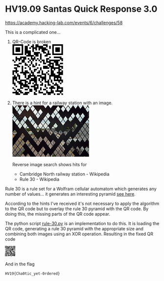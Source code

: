 
# HV19.09 Santas Quick Response 3.0

https://academy.hacking-lab.com/events/6/challenges/58

This is a complicated one...

1. QR-Code is broken  
![qr-code.png](qr-code.png)

2. There is a hint for a railway station with an image.  
![railwaystation.jpg](railwaystation.jpg)

   Reverse image search shows hits for
   - Cambridge North railway station - Wikipedia
   - Rule 30 - Wikipedia

Rule 30 is a rule set for a Wolfram cellular automatom which generates any number of values... it generates an interesting pyramid [see here](http://mathworld.wolfram.com/Rule30.html).

According to the hints I've received it's not necessary to apply the algorithm to the QR code but to overlay the rule 30 pyramid with the QR code. By doing this, the missing parts of the QR code appear.

The python script [rule-30.py](rule-30.py) is an implementation to do this. It is loading the QR code, generating a rule 30 pyramid with the appropriate size and combining both images using an XOR operation.
Resulting in the fixed QR code

![combo-16.png](combo-16.png)

And in the flag

    HV19{Cha0tic_yet-0rdered}

